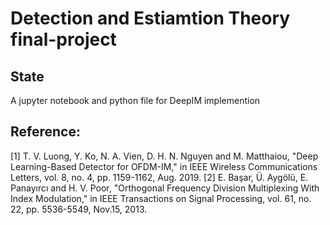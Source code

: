 # Detection and Estiamtion Theory final-project
## State
A jupyter notebook and python file for DeepIM implemention
## Reference:
[1] T. V. Luong, Y. Ko, N. A. Vien, D. H. N. Nguyen and M. Matthaiou, "Deep Learning-Based Detector for OFDM-IM," in IEEE Wireless Communications Letters, vol. 8, no. 4, pp. 1159-1162, Aug. 2019.
[2] E. Başar, Ü. Aygölü, E. Panayırcı and H. V. Poor, "Orthogonal Frequency Division Multiplexing With Index Modulation," in IEEE Transactions on Signal Processing, vol. 61, no. 22, pp. 5536-5549, Nov.15, 2013.
